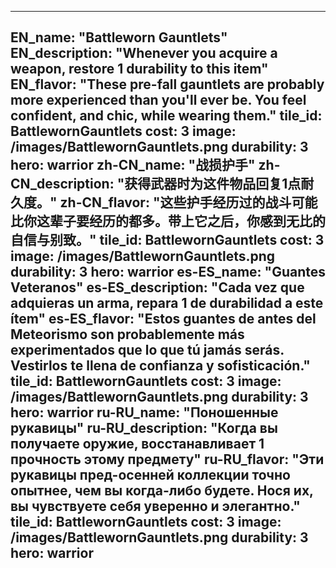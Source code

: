 ---

EN_name: "Battleworn Gauntlets"
EN_description: "Whenever you acquire a weapon, restore 1 durability to this item"
EN_flavor: "These pre-fall gauntlets are probably more experienced than you'll ever be. You feel confident, and chic, while wearing them."
tile_id: BattlewornGauntlets
cost: 3
image: /images/BattlewornGauntlets.png
durability: 3
hero: warrior
zh-CN_name: "战损护手"
zh-CN_description: "获得武器时为这件物品回复1点耐久度。"
zh-CN_flavor: "这些护手经历过的战斗可能比你这辈子要经历的都多。带上它之后，你感到无比的自信与别致。"
tile_id: BattlewornGauntlets
cost: 3
image: /images/BattlewornGauntlets.png
durability: 3
hero: warrior
es-ES_name: "Guantes Veteranos"
es-ES_description: "Cada vez que adquieras un arma, repara 1 de durabilidad a este ítem"
es-ES_flavor: "Estos guantes de antes del Meteorismo son probablemente más experimentados que lo que tú jamás serás. Vestirlos te llena de confianza y sofisticación."
tile_id: BattlewornGauntlets
cost: 3
image: /images/BattlewornGauntlets.png
durability: 3
hero: warrior
ru-RU_name: "Поношенные рукавицы"
ru-RU_description: "Когда вы получаете оружие, восстанавливает 1 прочность этому предмету"
ru-RU_flavor: "Эти рукавицы пред-осенней коллекции точно опытнее, чем вы когда-либо будете. Нося их, вы чувствуете  себя уверенно и элегантно."
tile_id: BattlewornGauntlets
cost: 3
image: /images/BattlewornGauntlets.png
durability: 3
hero: warrior
---